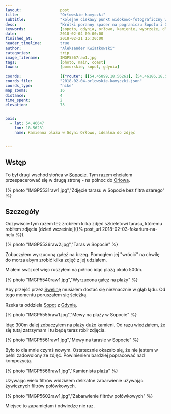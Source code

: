 ```yaml
---
layout:                 post
title:                  "Orłowskie kamyczki"
subtitle:               "kolejne ciekawy punkt widokowo-fotograficzny w półnonych okolicach Sopotu"
desc:                   "Krótki poranny spacer na pograniczu Sopotu i Gdyni. Planowałem udać się na molo w Orłowie jednak znalazłem plażę z dużą ilością kamieni, które były bardzo ciekawym obiektem do zdjęć."
keywords:               [sopoto, gdynia, orłowo, kamienie, wybrzeże, długie naświetlenie, long exposure]
date:                   2018-02-04 09:00:00
finished_at:            2018-02-21 15:30:00
header_timeline:        true
author:                 "Aleksander Kwiatkowski"
categories:             trip
image_filename:         IMGP5567raw1.jpg
tags:                   [photo, main, coast]
towns:                  [pomorskie, sopot, gdynia]

coords:                 [{"route": [[54.45899,18.56261], [54.46186,18.56007], [54.46635,18.56222]], "type": "hike"}]
coords_file:            "2018-02-04-orlowskie-kamyczki.json"
coords_type:            "hike"
map_zooms:              16
distance:               4
time_spent:             2
elevation:              73


pois:
  - lat: 54.46647
    lon: 18.56231
    name: Kamienna plaża w Gdyni Orłowo, idealna do zdjęć


---
```


[wiki-swelina]: https://pl.wikipedia.org/wiki/Swelina
[wiki-sopot]: https://pl.wikipedia.org/wiki/Sopot
[wiki-orlowo]: https://pl.wikipedia.org/wiki/Or%C5%82owo_(Gdynia)
[wiki-gdynia]: https://pl.wikipedia.org/wiki/Gdynia


## Wstęp

To był drugi wschód słońca w [Sopocie][wiki-sopot]. Tym razem chciałem przespacerować
się w drugą stronę - na północ do [Orłowa][wiki-orlowo].

{% photo "IMGP5531raw1.jpg","Zdjęcie tarasu w Sopocie bez filtra szarego" %}

## Szczegóły

Oczywiście tym razem też zrobiłem kilka zdjęć szkieletowi tarasu,
któremu robiłem zdjęcia
[dzień wcześniej]({% post_url 2018-02-03-fokarium-na-helu %}).

{% photo "IMGP5536raw2.jpg","Taras w Sopocie" %}

Zobaczyłem wyrzuconą gałęź na brzeg. Pomogłem jej "wrócić" na chwilę do morza
abym zrobić kilka zdjęć z jej udziałem.

Miałem swój cel więc ruszyłem na północ idąc plażą około 500m.

{% photo "IMGP5540raw1.jpg","Wyrzucona gałęź na plaży" %}

Aby przejść przez [Swelinę][wiki-swelina] musiałem dostać
się nieznacznie w głąb lądu. Od tego momentu poruszałem się ścieżką.

Rzeka ta oddziela [Sopot][wiki-sopot] z [Gdynią][wiki-gdynia].

{% photo "IMGP5555raw1.jpg","Mewy na plaży w Sopocie" %}

Idąc 300m dalej zobaczyłem na plaży dużo kamieni. Od razu wiedziałem, że się
tutaj zatrzymam i tu będę teraz robił zdjęcia.

{% photo "IMGP5561raw1.jpg","Mewy na tarasie w Sopocie" %}

Było to dla mnie czymś nowym. Ostatecznie okazało się, że nie jestem w pełni
zadowolony ze zdjęć. Powinieniem bardziej popracować nad kompozycją.

{% photo "IMGP5566raw1.jpg","Kamienista plaża" %}

Używając wielu filtrów widziałem delikatne zabarwienie używając żywicznych
filtrów połówkowych.

{% photo "IMGP5602raw1.jpg","Zabarwienie filtrów połówkowych" %}

Miejsce to zapamiętam i odwiedzę nie raz.

